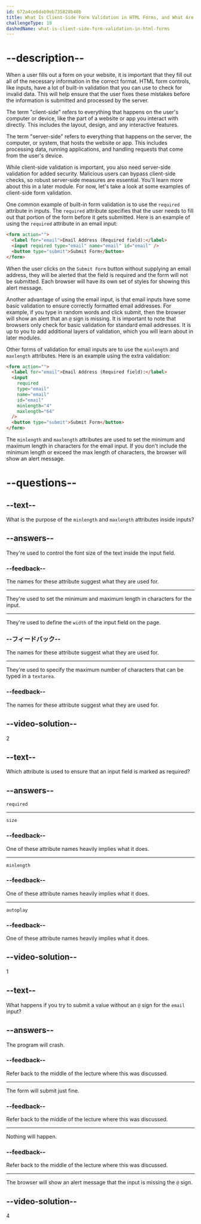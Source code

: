 ```yaml
---
id: 672a4ce6dab9eb735828b48b
title: What Is Client-Side Form Validation in HTML Forms, and What Are Some Examples?
challengeType: 19
dashedName: what-is-client-side-form-validation-in-html-forms
---
```


# --description--

When a user fills out a form on your website, it is important that they fill out all of the necessary information in the correct format. HTML form controls, like inputs, have a lot of built-in validation that you can use to check for invalid data. This will help ensure that the user fixes these mistakes before the information is submitted and processed by the server.

The term "client-side" refers to everything that happens on the user's computer or device, like the part of a website or app you interact with directly. This includes the layout, design, and any interactive features.

The term "server-side" refers to everything that happens on the server, the computer, or system, that hosts the website or app. This includes processing data, running applications, and handling requests that come from the user's device.

While client-side validation is important, you also need server-side validation for added security. Malicious users can bypass client-side checks, so robust server-side measures are essential. You'll learn more about this in a later module. For now, let's take a look at some examples of client-side form validation.

One common example of built-in form validation is to use the `required` attribute in inputs. The `required` attribute specifies that the user needs to fill out that portion of the form before it gets submitted. Here is an example of using the `required` attribute in an email input:

```html
<form action="">
  <label for="email">Email Address (Required field):</label>
  <input required type="email" name="email" id="email" />
  <button type="submit">Submit Form</button>
</form>
```

When the user clicks on the `Submit Form` button without supplying an email address, they will be alerted that the field is required and the form will not be submitted. Each browser will have its own set of styles for showing this alert message.

Another advantage of using the email input, is that email inputs have some basic validation to ensure correctly formatted email addresses. For example, if you type in random words and click submit, then the browser will show an alert that an `@` sign is missing. It is important to note that browsers only check for basic validation for standard email addresses. It is up to you to add additional layers of validation, which you will learn about in later modules.

Other forms of validation for email inputs are to use the `minlength` and `maxlength` attributes. Here is an example using the extra validation:

```html
<form action="">
  <label for="email">Email Address (Required field):</label>
  <input
    required
    type="email"
    name="email"
    id="email"
    minlength="4"
    maxlength="64"
  />
  <button type="submit">Submit Form</button>
</form>
```

The `minlength` and `maxlength` attributes are used to set the minimum and maximum length in characters for the email input. If you don't include the minimum length or exceed the max length of characters, the browser will show an alert message.

# --questions--

## --text--

What is the purpose of the `minlength` and `maxlength` attributes inside inputs?

## --answers--

They're used to control the font size of the text inside the input field.

### --feedback--

The names for these attribute suggest what they are used for.

---

They're used to set the minimum and maximum length in characters for the input.

---

They're used to define the `width` of the input field on the page.

### --フィードバック--

The names for these attribute suggest what they are used for.

---

They're used to specify the maximum number of characters that can be typed in a `textarea`.

### --feedback--

The names for these attribute suggest what they are used for.

## --video-solution--

2

## --text--

Which attribute is used to ensure that an input field is marked as required?

## --answers--

`required`

---

`size`

### --feedback--

One of these attribute names heavily implies what it does.

---

`minlength`

### --feedback--

One of these attribute names heavily implies what it does.

---

`autoplay`

### --feedback--

One of these attribute names heavily implies what it does.

## --video-solution--

1

## --text--

What happens if you try to submit a value without an `@` sign for the `email` input?

## --answers--

The program will crash.

### --feedback--

Refer back to the middle of the lecture where this was discussed.

---

The form will submit just fine.

### --feedback--

Refer back to the middle of the lecture where this was discussed.

---

Nothing will happen.

### --feedback--

Refer back to the middle of the lecture where this was discussed.

---

The browser will show an alert message that the input is missing the `@` sign.

## --video-solution--

4
